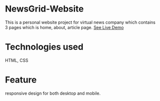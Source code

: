 # NewsGrid-Website

This is a personal website project for virtual news company which contains 3 pages which is home, about, article page.
[See Live Demo](https://soft-paprenjak-1b2770.netlify.app)

# Technologies used

HTML, CSS

# Feature

responsive design for both desktop and mobile.
